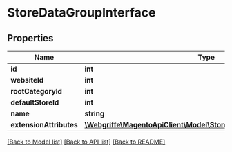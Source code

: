 # StoreDataGroupInterface

## Properties
Name | Type | Description | Notes
------------ | ------------- | ------------- | -------------
**id** | **int** |  | 
**websiteId** | **int** |  | 
**rootCategoryId** | **int** |  | 
**defaultStoreId** | **int** |  | 
**name** | **string** |  | 
**extensionAttributes** | [**\Webgriffe\MagentoApiClient\Model\StoreDataGroupExtensionInterface**](StoreDataGroupExtensionInterface.md) |  | [optional] 

[[Back to Model list]](../README.md#documentation-for-models) [[Back to API list]](../README.md#documentation-for-api-endpoints) [[Back to README]](../README.md)


